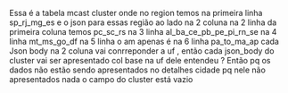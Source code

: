 Essa é a tabela mcast cluster onde no region temos na primeira linha sp_rj_mg_es e o json para essas região ao lado na 2 coluna na 2 linha da primeira coluna temos pc_sc_rs na 3 linha al_ba_ce_pb_pe_pi_rn_se na 4 linha mt_ms_go_df na 5 linha o am apenas é na 6 linha pa_to_ma_ap cada Json body na 2 coluna vai conrreponder a uf , então cada json_body do cluster vai ser apresentado col base na uf dele entendeu ? Então pq os dados não estão sendo apresentados no detalhes cidade pq nele não apresentados nada o campo do cluster está vazio 
